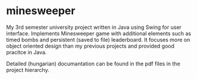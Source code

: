 # minesweeper
My 3rd semester university project written in Java using Swing for user interface. Implements Minesweeper game with additional elements such as timed bombs and persistent (saved to file) leaderboard. It focuses more on object oriented design than my previous projects and provided good pracitce in Java. 

Detailed (hungarian) documantation can be found in the pdf files in the project hierarchy.
